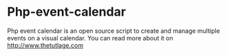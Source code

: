 Php-event-calendar
==================

Php event calendar is an open source script to create and manage multiple events on a visual calendar. You can read more about it on http://www.thetutlage.com